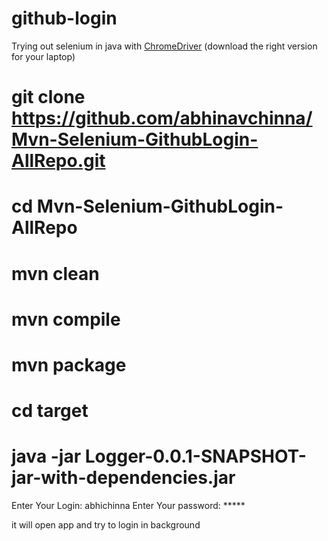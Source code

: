 # github-login
Trying out selenium in java with [ChromeDriver](https://chromedriver.storage.googleapis.com/index.html) (download the right version for your laptop)
# git clone https://github.com/abhinavchinna/Mvn-Selenium-GithubLogin-AllRepo.git
# cd Mvn-Selenium-GithubLogin-AllRepo
# mvn clean
# mvn compile
# mvn package
# cd target
# java -jar Logger-0.0.1-SNAPSHOT-jar-with-dependencies.jar

Enter Your Login: abhichinna
Enter Your password: *****

it will open app and try to login in background
